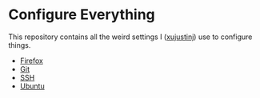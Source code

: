 # Configure Everything

This repository contains all the weird settings I ([xujustinj](https://github.com/xujustinj)) use to configure things.

- [Firefox](./firefox.md)
- [Git](./git.md)
- [SSH](./ssh.md)
- [Ubuntu](./ubuntu.md)
